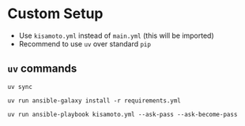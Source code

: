 # Custom Setup

- Use `kisamoto.yml` instead of `main.yml` (this will be imported)
- Recommend to use `uv` over standard `pip`

## `uv` commands

```
uv sync

uv run ansible-galaxy install -r requirements.yml

uv run ansible-playbook kisamoto.yml --ask-pass --ask-become-pass
```
